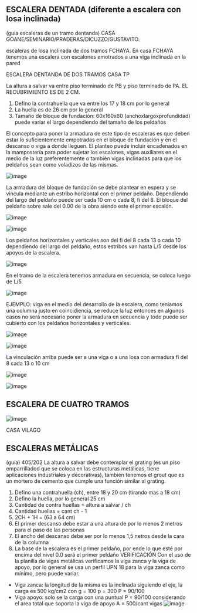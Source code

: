 ## ESCALERA DENTADA (diferente a escalera con losa inclinada)
(guía escaleras de un tramo dentanda) CASA GOANE/SEMINARIO/PRADERAS/DICUZZO/GUSTAVITO. 


escaleras de losa inclinada de dos tramos FCHAYA. En casa FCHAYA tenemos una escalera con escalones emotrados a una viga inclinada en la pared

ESCALERA DENTANDA DE DOS TRAMOS CASA TP

La altura a salvar va entre piso terminado de PB y piso terminado de PA. EL RECUBRIMIENTO ES DE 2 CM.
 1. Defino la contrahuella que va entre los 17 y 18 cm por lo general
 2. La huella es de 26 cm por lo general
 3. Tamaño de bloque de fundación: 60x160x60 (anchoxlargoxprofundidad) puede variar el largo dependiendo del tamaño de los peldaños

El concepto para poner la armadura de este tipo de escaleras es que deben estar lo suficientemente empotradas en el bloque de fundación y en el descanso o viga a donde lleguen. El planteo puede incluir encadenados en la mampostería para poder sujetar los escalones, vigas auxiliares en el medio de la luz preferentemente o también vigas inclinadas para que los peldaños sean como voladizos de las mismas.

![image](https://github.com/miligalarza/FUNDAMENTA-ING/assets/143607366/52fcfdd3-a033-43fb-8293-eef7bc24a101)

La armadura del bloque de fundación se debe plantear en espera y se vincula mediante un estribo horizontal con el primer peldaño. Dependiendo del largo del peldaño puede ser cada 10 cm o cada 8, fi del 8. El bloque del peldaño sobre sale del 0.00 de la obra siendo este el primer escalón. 

![image](https://github.com/miligalarza/FUNDAMENTA-ING/assets/143607366/d9f3dfbb-6a59-4cdd-9f3c-66491312bc52)

![image](https://github.com/miligalarza/FUNDAMENTA-ING/assets/143607366/e5d9c056-454a-4ac4-98ae-cbd258eac402)

Los peldaños horizontales y verticales son del fi del 8 cada 13 o cada 10 dependiendo del largo del peldaño, estos estribos van hasta L/5 desde los apoyos de la escalera.

![image](https://github.com/miligalarza/FUNDAMENTA-ING/assets/143607366/48313409-12d2-4a38-8104-29eb4cbd1fd6)

En el tramo de la escalera tenemos armadura en secuencia, se coloca luego de L/5.

![image](https://github.com/miligalarza/FUNDAMENTA-ING/assets/143607366/b05055f6-308d-4665-995b-3a9b48bddd99)

EJEMPLO: viga en el medio del desarrollo de la escalera, como teniamos una columna justo en coincidiencia, se reduce la luz entonces en algunos casos no será necesario poner la armadura en secuencia y todo puede ser cubierto con los peldaños horizontales y verticales.

![image](https://github.com/miligalarza/FUNDAMENTA-ING/assets/143607366/5d380fe8-abde-43cd-b71e-4ec926da2b73)

![image](https://github.com/miligalarza/FUNDAMENTA-ING/assets/143607366/b48ce84a-c6f2-4386-8105-103d0bd62947)

La vinculación arriba puede ser a una viga o a una losa con armadura fi del 8 cada 13 o 10 cm

![image](https://github.com/miligalarza/FUNDAMENTA-ING/assets/143607366/9b3f28a7-f301-47fe-83a2-2fdf110694ee)

![image](https://github.com/miligalarza/FUNDAMENTA-ING/assets/143607366/9ae72f76-f2b1-4c7a-aafd-0e89930d9cf6)

## ESCALERA DE CUATRO TRAMOS
![image](https://github.com/miligalarza/FUNDAMENTA-ING/assets/143607366/8bd35557-c9b7-47a1-9352-91adc6e85f02)

CASA VILAGO 



## ESCALERAS METÁLICAS
(guía) 405/202
La altura a salvar debe contemplar el grating (es un piso emparrilladod que se coloca en las estructuras metálicas, tiene aplicaciones industriales y decorativas), también tenemos el grout que es un mortero de cemento que cumple una función similar al grating.
 1. Defino una contrahuella (ch), entre 18 y 20 cm (tirando mas a 18 cm)
 2. Defino la huella, por lo general 25 cm
 3. Cantidad de contra huellas = altura a salvar / ch
 4. Cantidad huellas = cant ch - 1
 5. 2CH + 1H = (63 a 64 cm)
 6. El primer descanso debe estar a una altura de por lo menos 2 metros para el paso de las personas
 7. El ancho del descanso debe ser por lo menos 1,5 netros desde la cara de la columna
 8. La base de la escalera es el primer peldaño, por ende lo que esté por encima del nivel 0.0 será el primer peldaño
VERIFICACIÓN
Con el uso de la planilla de vigas metálicas verificamos la viga zanca y la viga de apoyo, por lo general se usa un perfil UPN 18 para la viga zanca como mínimo, pero puede variar.
 - Viga zanca: la longitud de la misma es la inclinada siguiendo el eje, la carga es 500 kg/cm2 con g = 100 p = 300 P = 90/100
 - Viga apoyo: solo se la carga con una puntual P = 90/100 considerando el area total que soporta la viga de apoyo A = 500/cant vigas
![image](https://github.com/miligalarza/FUNDAMENTA-ING/assets/143607366/67aacd91-bc3e-4b34-9cd2-4c51c7b65e9c)
